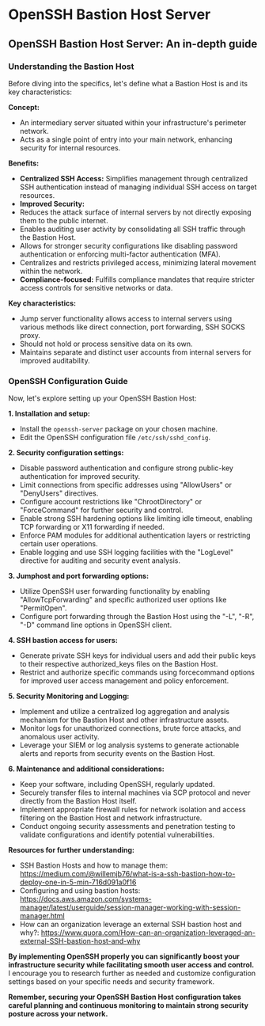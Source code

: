 # OpenSSH Bastion Host Server
## OpenSSH Bastion Host Server: An in-depth guide

### Understanding the Bastion Host

Before diving into the specifics, let's define what a Bastion Host is and its key characteristics:

**Concept:**

- An intermediary server situated within your infrastructure's perimeter network.
- Acts as a single point of entry into your main network, enhancing security for internal resources.

**Benefits:**

- **Centralized SSH Access:** Simplifies management through centralized SSH authentication instead of managing individual SSH access on target resources.
- **Improved Security:**
 - Reduces the attack surface of internal servers by not directly exposing them to the public internet.
 - Enables auditing user activity by consolidating all SSH traffic through the Bastion Host.
 - Allows for stronger security configurations like disabling password authentication or enforcing multi-factor authentication (MFA).
 - Centralizes and restricts privileged access, minimizing lateral movement within the network.
- **Compliance-focused:** Fulfills compliance mandates that require stricter access controls for sensitive networks or data.

**Key characteristics:**

- Jump server functionality allows access to internal servers using various methods like direct connection, port forwarding, SSH SOCKS proxy.
- Should not hold or process sensitive data on its own.
- Maintains separate and distinct user accounts from internal servers for improved auditability.

### OpenSSH Configuration Guide

Now, let's explore setting up your OpenSSH Bastion Host:

**1. Installation and setup:**

- Install the `openssh-server` package on your chosen machine.
- Edit the OpenSSH configuration file `/etc/ssh/sshd_config`.

**2. Security configuration settings:**

- Disable password authentication and configure strong public-key authentication for improved security.
- Limit connections from specific addresses using \"AllowUsers\" or \"DenyUsers\" directives.
- Configure account restrictions like \"ChrootDirectory\" or \"ForceCommand\" for further security and control.
- Enable strong SSH hardening options like limiting idle timeout, enabling TCP forwarding or X11 forwarding if needed.
- Enforce PAM modules for additional authentication layers or restricting certain user operations.
- Enable logging and use SSH logging facilities with the \"LogLevel\" directive for auditing and security event analysis.

**3. Jumphost and port forwarding options:**

- Utilize OpenSSH user forwarding functionality by enabling \"AllowTcpForwarding\" and specific authorized user options like \"PermitOpen\".
- Configure port forwarding through the Bastion Host using the \"-L\", \"-R\", \"-D\" command line options in OpenSSH client.

**4. SSH bastion access for users:**

- Generate private SSH keys for individual users and add their public keys to their respective authorized_keys files on the Bastion Host.
- Restrict and authorize specific commands using forcecommand options for improved user access management and policy enforcement.

**5. Security Monitoring and Logging:**

- Implement and utilize a centralized log aggregation and analysis mechanism for the Bastion Host and other infrastructure assets.
- Monitor logs for unauthorized connections, brute force attacks, and anomalous user activity.
- Leverage your SIEM or log analysis systems to generate actionable alerts and reports from security events on the Bastion Host.

**6. Maintenance and additional considerations:**

- Keep your software, including OpenSSH, regularly updated.
- Securely transfer files to internal machines via SCP protocol and never directly from the Bastion Host itself.
- Implement appropriate firewall rules for network isolation and access filtering on the Bastion Host and network infrastructure.
- Conduct ongoing security assessments and penetration testing to validate configurations and identify potential vulnerabilities.

 **Resources for further understanding:**

- SSH Bastion Hosts and how to manage them: https://medium.com/@willemjb76/what-is-a-ssh-bastion-how-to-deploy-one-in-5-min-716d091a0f16
- Configuring and using bastion hosts: https://docs.aws.amazon.com/systems-manager/latest/userguide/session-manager-working-with-session-manager.html
- How can an organization leverage an external SSH bastion host and why?: https://www.quora.com/How-can-an-organization-leveraged-an-external-SSH-bastion-host-and-why

**By implementing OpenSSH properly you can significantly boost your infrastructure security while facilitating smooth user access and control.** I encourage you to research further as needed and customize configuration settings based on your specific needs and security framework.

**Remember, securing your OpenSSH Bastion Host configuration takes careful planning and continuous monitoring to maintain strong security posture across your network.**
